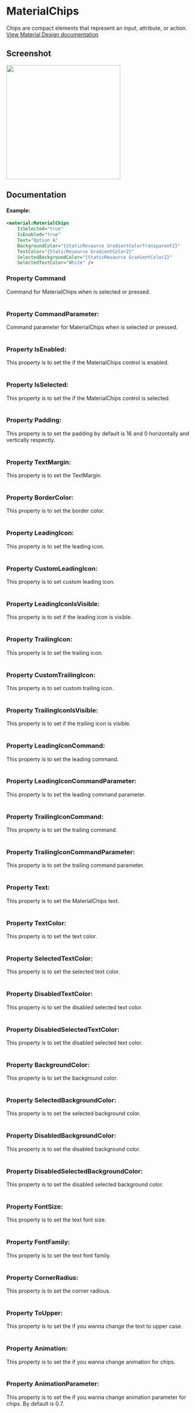 # MaterialChips
Chips are compact elements that represent an input, attribute, or action.
<br/>
[View Material Design documentation](https://m3.material.io/components/chips/overview)

## Screenshot
<img src="https://github.com/HorusSoftwareUY/MaterialDesignControlsPlugin/blob/master/screenshots/chips.gif" width="300">

## Documentation
 
#### Example:

```XML
<material:MaterialChips
    IsSelected="true"
    IsEnabled="true"
    Text="Option A"
    BackgroundColor="{StaticResource GradientColorTransparent2}"
    TextColor="{StaticResource GradientColor2}"
    SelectedBackgroundColor="{StaticResource GradientColor2}"
    SelectedTextColor="White" />
```

### Property Command
Command for MaterialChips when is selected or pressed.
<br/>
<br/>

### Property CommandParameter:
Command parameter for MaterialChips when is selected or pressed.
<br/>
<br/>

### Property IsEnabled:
This property is to set the if the MaterialChips control is enabled.
<br/>
<br/>

### Property IsSelected:
This property is to set the if the MaterialChips control is selected.
<br/>
<br/>

### Property Padding:
This property is to set the padding by default is 16 and 0 horizontally and vertically respectly.
<br/>
<br/>

### Property TextMargin:
This property is to set the TextMargin.
<br/>
<br/>

### Property BorderColor:
This property is to set the border color.
<br/>
<br/>

### Property LeadingIcon:
This property is to set the leading icon.
<br/>
<br/>

### Property CustomLeadingIcon:
This property is to set custom leading icon.
<br/>
<br/>

### Property LeadingIconIsVisible:
This property is to set if the leading icon is visible.
<br/>
<br/>

### Property TrailingIcon:
This property is to set the trailing icon.
<br/>
<br/>

### Property CustomTrailingIcon:
This property is to set custom trailing icon.
<br/>
<br/>

### Property TrailingIconIsVisible:
This property is to set if the trailing icon is visible.
<br/>
<br/>

### Property LeadingIconCommand:
This property is to set the leading command.
<br/>
<br/>

### Property LeadingIconCommandParameter:
This property is to set the leading command parameter.
<br/>
<br/>

### Property TrailingIconCommand:
This property is to set the trailing command.
<br/>
<br/>

### Property TrailingIconCommandParameter:
This property is to set the trailing command parameter.
<br/>
<br/>

### Property Text:
This property is to set the MaterialChips text.
<br/>
<br/>

### Property TextColor:
This property is to set the text color.
<br/>
<br/>

### Property SelectedTextColor:
This property is to set the selected text color.
<br/>
<br/>

### Property DisabledTextColor:
This property is to set the disabled selected text color.
<br/>
<br/>

### Property DisabledSelectedTextColor:
This property is to set the disabled selected text color.
<br/>
<br/>

### Property BackgroundColor:
This property is to set the background color.
<br/>
<br/>

### Property SelectedBackgroundColor:
This property is to set the selected background color.
<br/>
<br/>

### Property DisabledBackgroundColor:
This property is to set the disabled background color.
<br/>
<br/>

### Property DisabledSelectedBackgroundColor:
This property is to set the disabled selected background color.
<br/>
<br/>

### Property FontSize:
This property is to set the text font size.
<br/>
<br/>

### Property FontFamily:
This property is to set the text font family.
<br/>
<br/>

### Property CornerRadius:
This property is to set the corner radious.
<br/>
<br/>

### Property ToUpper:
This property is to set the if you wanna change the text to upper case.
<br/>
<br/>

### Property Animation:
This property is to set the if you wanna change animation for chips.
<br/>
<br/>

### Property AnimationParameter:
This property is to set the if you wanna change animation parameter for chips. By default is 0.7.
<br/>
<br/>
